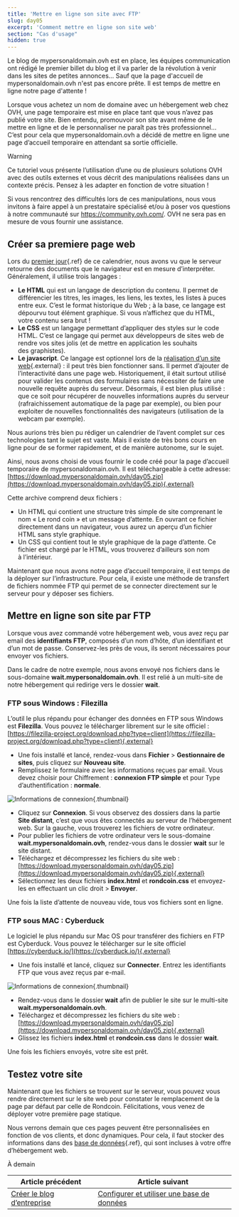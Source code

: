 ```yaml
---
title: 'Mettre en ligne son site avec FTP'
slug: day05
excerpt: 'Comment mettre en ligne son site web'
section: "Cas d'usage"
hidden: true
---
```


Le blog de mypersonaldomain.ovh est en place, les équipes communication ont rédigé le premier billet du blog et il va parler de la révolution à venir dans les sites de petites annonces... Sauf que la page d'accueil de mypersonaldomain.ovh n'est pas encore prête. Il est temps de mettre en ligne notre page d'attente !

Lorsque vous achetez un nom de domaine avec un hébergement web chez OVH, une page temporaire est mise en place tant que vous n’avez pas publié votre site. Bien entendu, promouvoir son site avant même de le mettre en ligne et de le personnaliser ne paraît pas très professionnel... C’est pour cela que mypersonaldomain.ovh a décidé de mettre en ligne une page d’accueil temporaire en attendant sa sortie officielle.

> [!warning]
>
> Ce tutoriel vous présente l’utilisation d’une ou de plusieurs solutions OVH avec des outils externes et vous décrit des manipulations réalisées dans un contexte précis. Pensez à les adapter en fonction de votre situation !
>
> Si vous rencontrez des difficultés lors de ces manipulations, nous vous invitons à faire appel à un prestataire spécialisé et/ou à poser vos questions à notre communauté sur <https://community.ovh.com/>. OVH ne sera pas en mesure de vous fournir une assistance.
>

## Créer sa premiere page web
Lors du [premier jour](../day01/){.ref} de ce calendrier, nous avons vu que le serveur retourne des documents que le navigateur est en mesure d’interpréter. Généralement, il utilise trois langages :

- **Le HTML** qui est un langage de description du contenu. Il permet de différencier les titres, les images, les liens, les textes, les listes à puces entre eux. C’est le format historique du Web ; à la base, ce langage est dépourvu tout élément graphique. Si vous n’affichez que du HTML, votre contenu sera brut !
- **Le CSS** est un langage permettant d’appliquer des styles sur le code HTML. C’est ce langage qui permet aux développeurs de sites web de rendre vos sites jolis (et de mettre en application les souhaits des graphistes).
- **Le javascript**. Ce langage est optionnel lors de la [réalisation d’un site web](https://www.ovh.com/fr/hebergement-web/site/){.external} : il peut très bien fonctionner sans. Il permet d’ajouter de l’interactivité dans une page web. Historiquement, il était surtout utilisé pour valider les contenus des formulaires sans nécessiter de faire une nouvelle requête auprès du serveur. Désormais, il est bien plus utilisé : que ce soit pour récupérer de nouvelles informations auprès du serveur (rafraichissement automatique de la page par exemple), ou bien pour exploiter de nouvelles fonctionnalités des navigateurs (utilisation de la webcam par exemple).

Nous aurions très bien pu rédiger un calendrier de l’avent complet sur ces technologies tant le sujet est vaste. Mais il existe de très bons cours en ligne pour de se former rapidement, et de manière autonome, sur le sujet.

Ainsi, nous avons choisi de vous fournir le code créé pour la page d’accueil temporaire de mypersonaldomain.ovh. Il est téléchargeable à cette adresse: [https://download.mypersonaldomain.ovh/day05.zip](https://download.mypersonaldomain.ovh/day05.zip){.external}

Cette archive comprend deux fichiers :

- Un HTML qui contient une structure très simple de site comprenant le nom « Le rond coin » et un message d’attente. En ouvrant ce fichier directement dans un navigateur, vous aurez un aperçu d’un fichier HTML sans style graphique.
- Un CSS qui contient tout le style graphique de la page d’attente. Ce fichier est chargé par le HTML, vous trouverez d’ailleurs son nom à l’intérieur.

Maintenant que nous avons notre page d’accueil temporaire, il est temps de la déployer sur l’infrastructure. Pour cela, il existe une méthode de transfert de fichiers nommée FTP qui permet de se connecter directement sur le serveur pour y déposer ses fichiers.


## Mettre en ligne son site par FTP
Lorsque vous avez commandé votre hébergement web, vous avez reçu par email des **identifiants FTP**, composés d’un nom d’hôte, d’un identifiant et d’un mot de passe. Conservez-les près de vous, ils seront nécessaires pour envoyer vos fichiers.

Dans le cadre de notre exemple, nous avons envoyé nos fichiers dans le sous-domaine **wait.mypersonaldomain.ovh**. Il est relié à un multi-site de notre hébergement qui redirige vers le dossier **wait**.


### FTP sous Windows &#58; Filezilla
L’outil le plus répandu pour échanger des données en FTP sous Windows est **Filezilla**. Vous pouvez le télécharger librement sur le site officiel : [https://filezilla-project.org/download.php?type=client](https://filezilla-project.org/download.php?type=client){.external}

- Une fois installé et lancé, rendez-vous dans **Fichier** > **Gestionnaire de sites**, puis cliquez sur **Nouveau site**.
- Remplissez le formulaire avec les informations reçues par email. Vous devez choisir pour Chiffrement : **connexion FTP simple** et pour Type d’authentification : **normale**.


![Informations de connexion](images/ftp_filezilla.png){.thumbnail}

- Cliquez sur **Connexion**. Si vous observez des dossiers dans la partie **Site distant**, c’est que vous êtes connectés au serveur de l’hébergement web. Sur la gauche, vous trouverez les fichiers de votre ordinateur.
- Pour publier les fichiers de votre ordinateur vers le sous-domaine **wait.mypersonaldomain.ovh**, rendez-vous dans le dossier **wait** sur le site distant.
- Téléchargez et décompressez les fichiers du site web : [https://download.mypersonaldomain.ovh/day05.zip](https://download.mypersonaldomain.ovh/day05.zip){.external}
- Sélectionnez les deux fichiers **index.html** et **rondcoin.css** et envoyez-les en effectuant un clic droit > **Envoyer**.

Une fois la liste d’attente de nouveau vide, tous vos fichiers sont en ligne.


### FTP sous MAC &#58; Cyberduck
Le logiciel le plus répandu sur Mac OS pour transférer des fichiers en FTP est Cyberduck. Vous pouvez le télécharger sur le site officiel [https://cyberduck.io/](https://cyberduck.io/){.external}

- Une fois installé et lancé, cliquez sur **Connecter**. Entrez les identifiants FTP que vous avez reçus par e-mail.


![Informations de connexion](images/ftp_cyberduck.png){.thumbnail}

- Rendez-vous dans le dossier **wait** afin de publier le site sur le multi-site **wait.mypersonaldomain.ovh**.
- Téléchargez et décompressez les fichiers du site web : [https://download.mypersonaldomain.ovh/day05.zip](https://download.mypersonaldomain.ovh/day05.zip){.external}
- Glissez les fichiers **index.html** et **rondcoin.css** dans le dossier **wait**.

Une fois les fichiers envoyés, votre site est prêt.


## Testez votre site
Maintenant que les fichiers se trouvent sur le serveur, vous pouvez vous rendre directement sur le site web pour constater le remplacement de la page par défaut par celle de Rondcoin. Félicitations, vous venez de déployer votre première page statique.

Nous verrons demain que ces pages peuvent être personnalisées en fonction de vos clients, et donc dynamiques. Pour cela, il faut stocker des informations dans des [base de données](../day06/){.ref}, qui sont incluses à votre offre d’hébergement web.

À demain

| Article précédent | Article suivant |
|---|---|
| [Créer le blog d’entreprise](https://docs.ovh.com/fr/hosting/24-days/day04/) | [Configurer et utiliser une base de données](https://docs.ovh.com/fr/hosting/24-days/day06/) |
